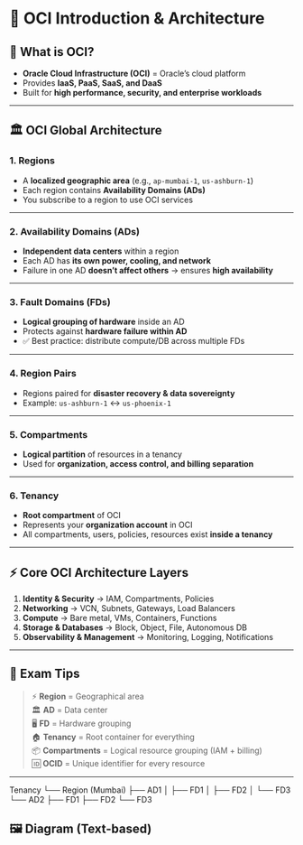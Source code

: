 # 📝 OCI Introduction & Architecture

## 🔑 What is OCI?
- **Oracle Cloud Infrastructure (OCI)** = Oracle’s cloud platform  
- Provides **IaaS, PaaS, SaaS, and DaaS**  
- Built for **high performance, security, and enterprise workloads**  

---

## 🏛️ OCI Global Architecture

### 1. Regions
- A **localized geographic area** (e.g., `ap-mumbai-1`, `us-ashburn-1`)  
- Each region contains **Availability Domains (ADs)**  
- You subscribe to a region to use OCI services  

---

### 2. Availability Domains (ADs)
- **Independent data centers** within a region  
- Each AD has **its own power, cooling, and network**  
- Failure in one AD **doesn’t affect others** → ensures **high availability**  

---

### 3. Fault Domains (FDs)
- **Logical grouping of hardware** inside an AD  
- Protects against **hardware failure within AD**  
- ✅ Best practice: distribute compute/DB across multiple FDs  

---

### 4. Region Pairs
- Regions paired for **disaster recovery & data sovereignty**  
- Example: `us-ashburn-1` ↔ `us-phoenix-1`  

---

### 5. Compartments
- **Logical partition** of resources in a tenancy  
- Used for **organization, access control, and billing separation**  

---

### 6. Tenancy
- **Root compartment** of OCI  
- Represents your **organization account** in OCI  
- All compartments, users, policies, resources exist **inside a tenancy**  

---

## ⚡ Core OCI Architecture Layers
1. **Identity & Security** → IAM, Compartments, Policies  
2. **Networking** → VCN, Subnets, Gateways, Load Balancers  
3. **Compute** → Bare metal, VMs, Containers, Functions  
4. **Storage & Databases** → Block, Object, File, Autonomous DB  
5. **Observability & Management** → Monitoring, Logging, Notifications  

---

## 📎 Exam Tips
> ⚡ **Region** = Geographical area  
> 🏛️ **AD** = Data center  
> 🖥️ **FD** = Hardware grouping  
> 🏠 **Tenancy** = Root container for everything  
> 📦 **Compartments** = Logical resource grouping (IAM + billing)  
> 🆔 **OCID** = Unique identifier for every resource  

---

Tenancy
 └── Region (Mumbai)
      ├── AD1
      │    ├── FD1
      │    ├── FD2
      │    └── FD3
      └── AD2
           ├── FD1
           ├── FD2
           └── FD3

## 🖼️ Diagram (Text-based)

